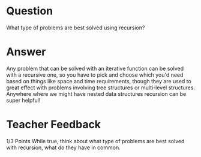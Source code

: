 # Question

What type of problems are best solved using recursion?

# Answer

Any problem that can be solved with an iterative function can be solved with a recursive one, so you have to pick and choose which you'd need based on things like space and time requirements, though they are used to great effect with problems involving tree structures or multi-level structures. Anywhere where we might have nested data structures recursion can be super helpful!

# Teacher Feedback

1/3 Points
While true, think about what type of problems are best solved with recursion, what do they have in common.
